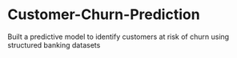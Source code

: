 # Customer-Churn-Prediction
Built a predictive model to identify customers at risk of churn using structured banking datasets
